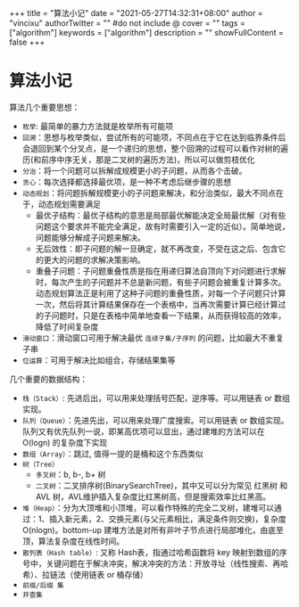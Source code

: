 +++
title = "算法小记"
date = "2021-05-27T14:32:31+08:00"
author = "vincixu"
authorTwitter = "" #do not include @
cover = ""
tags = ["algorithm"]
keywords = ["algorithm"]
description = ""
showFullContent = false
+++

# 算法小记

算法几个重要思想：
- `枚举`: 最简单的暴力方法就是枚举所有可能项
- `回溯`：思想与枚举类似，尝试所有的可能项，不同点在于它在达到临界条件后会退回到某个分叉点，是一个递归的思想，整个回溯的过程可以看作对树的遍历(和前序中序无关，那是二叉树的遍历方法)，所以可以做剪枝优化
- `分治`：将一个问题可以拆解成规模更小的子问题，从而各个击破。
- `贪心`：每次选择都选择最优项，是一种不考虑后继步骤的思想
- `动态规划`：将问题拆解规模更小的子问题来解决，和分治类似，最大不同点在于，动态规划需要满足
  + 最优子结构：最优子结构的意思是局部最优解能决定全局最优解（对有些问题这个要求并不能完全满足，故有时需要引入一定的近似）。简单地说，问题能够分解成子问题来解决。
  + 无后效性：即子问题的解一旦确定，就不再改变，不受在这之后、包含它的更大的问题的求解决策影响。
  + 重叠子问题：子问题重叠性质是指在用递归算法自顶向下对问题进行求解时，每次产生的子问题并不总是新问题，有些子问题会被重复计算多次。动态规划算法正是利用了这种子问题的重叠性质，对每一个子问题只计算一次，然后将其计算结果保存在一个表格中，当再次需要计算已经计算过的子问题时，只是在表格中简单地查看一下结果，从而获得较高的效率，降低了时间复杂度
- `滑动窗口`：滑动窗口可用于解决最优 `连续子集/子序列` 的问题，比如最大不重复子串
- `位运算`：可用于解决比如组合，存储结果集等


几个重要的数据结构：
- `栈（Stack）`:  先进后出，可以用来处理括号匹配，逆序等。可以用链表 or 数组实现。
- `队列（Queue）`：先进先出，可以用来处理广度搜索。可以用链表 or 数组实现。队列又有优先队列一说，即某高优项可以显出，通过建堆的方法可以在 O(logn) 的复杂度下实现
- `数组（Array）`：跳过, 值得一提的是桶和这个东西类似
- `树（Tree）`
  + `多叉树`：b, b-, b+ 树
  + `二叉树`：二叉排序树(BinarySearchTree)，其中又可以分为常见 红黑树 和 AVL 树，AVL维护插入复杂度比红黑树高，但是搜索效率比红黑高。
- `堆（Heap）`：分为大顶堆和小顶堆，可以看作特殊的完全二叉树，建堆可以通过：1、插入新元素，2、交换元素(与父元素相比，满足条件则交换)，复杂度 O(nlogn)。bottom-up 建堆方法是对所有非叶子节点进行局部堆化，由底至顶，算法复杂度在线性时间。
- `散列表（Hash table）`: 又称 Hash表，指通过哈希函数将 key 映射到数组的序号中，关键问题在于解决冲突，解决冲突的方法：开放寻址（线性搜索、再哈希）、拉链法（使用链表 or 桶存储）
- `前缀/后缀 集`
- `并查集`
